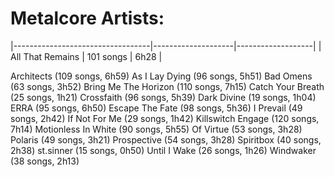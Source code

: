 # Metalcore Artists:

|----------------------------------|--------------------|-------------------|
| All That Remains | 101 songs | 6h28 |

Architects (109 songs, 6h59)
As I Lay Dying (96 songs, 5h51)
Bad Omens (63 songs, 3h52)
Bring Me The Horizon (110 songs, 7h15)
Catch Your Breath (25 songs, 1h21)
Crossfaith (96 songs, 5h39)
Dark Divine (19 songs, 1h04)
ERRA (95 songs, 6h50)
Escape The Fate (98 songs, 5h36)
I Prevail (49 songs, 2h42)
If Not For Me (29 songs, 1h42)
Killswitch Engage (120 songs, 7h14)
Motionless In White (90 songs, 5h55)
Of Virtue (53 songs, 3h28)
Polaris (49 songs, 3h21)
Prospective (54 songs, 3h28)
Spiritbox (40 songs, 2h38)
st.sinner (15 songs, 0h50)
Until I Wake (26 songs, 1h26)
Windwaker (38 songs, 2h13)
